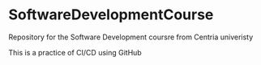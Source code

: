 # SoftwareDevelopmentCourse
Repository for the Software Development coursre from Centria univeristy

This is a practice of CI/CD using GitHub
